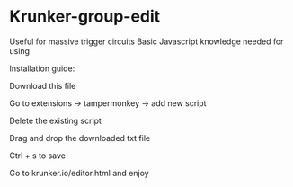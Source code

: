 # Krunker-group-edit
Useful for massive trigger circuits
Basic Javascript knowledge needed for using

Installation guide:

Download this file

Go to extensions -> tampermonkey -> add new script

Delete the existing script

Drag and drop the downloaded txt file

Ctrl + s to save

Go to krunker.io/editor.html and enjoy




